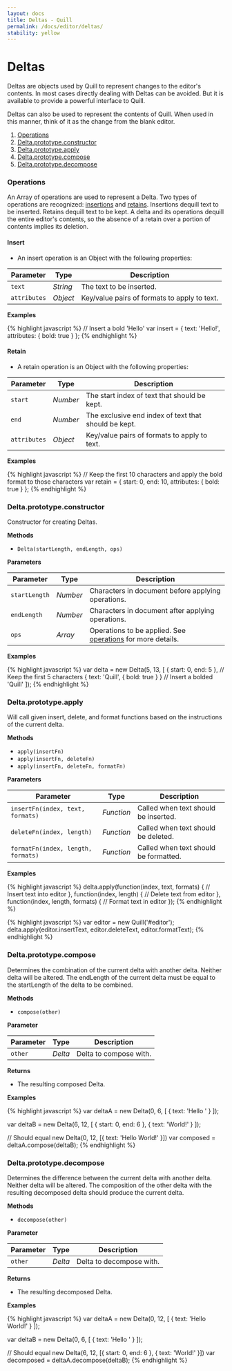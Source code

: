 ```yaml
---
layout: docs
title: Deltas - Quill
permalink: /docs/editor/deltas/
stability: yellow
---
```


# Deltas

Deltas are objects used by Quill to represent changes to the editor's contents. In most cases directly dealing with Deltas can be avoided. But it is available to provide a powerful interface to Quill.

Deltas can also be used to represent the contents of Quill. When used in this manner, think of it as the change from the blank editor.

1. [Operations](#operations)
1. [Delta.prototype.constructor](#deltaprototypeconstructor)
1. [Delta.prototype.apply](#deltaprototypeapply)
1. [Delta.prototype.compose](#deltaprototypecompose)
1. [Delta.prototype.decompose](#deltaprototypedecompose)

### Operations

An Array of operations are used to represent a Delta. Two types of operations are recognized: [insertions](#insert) and [retains](#retain). Insertions dequill text to be inserted. Retains dequill text to be kept. A delta and its operations dequill the entire editor's contents, so the absence of a retain over a portion of contents implies its deletion.

#### Insert

- An insert operation is an Object with the following properties:

| Parameter    | Type     | Description
|--------------|----------|------------
| `text`       | _String_ | The text to be inserted.
| `attributes` | _Object_ | Key/value pairs of formats to apply to text.

**Examples**

{% highlight javascript %}
// Insert a bold 'Hello'
var insert = {
  text: 'Hello!',
  attributes: { bold: true }
};
{% endhighlight %}

#### Retain

- A retain operation is an Object with the following properties:

| Parameter    | Type     | Description
|--------------|----------|------------
| `start`      | _Number_ | The start index of text that should be kept.
| `end`        | _Number_ | The exclusive end index of text that should be kept.
| `attributes` | _Object_ | Key/value pairs of formats to apply to text.

**Examples**

{% highlight javascript %}
// Keep the first 10 characters and apply the bold format to those characters
var retain = {
  start: 0,
  end: 10,
  attributes: { bold: true }
};
{% endhighlight %}

### Delta.prototype.constructor

Constructor for creating Deltas.

**Methods**

- `Delta(startLength, endLength, ops)`

**Parameters**

| Parameter     | Type     | Description
|---------------|----------|------------
| `startLength` | _Number_ | Characters in document before applying operations.
| `endLength`   | _Number_ | Characters in document after applying operations.
| `ops`         | _Array_  | Operations to be applied. See [operations](#operations) for more details.

**Examples**

{% highlight javascript %}
var delta = new Delta(5, 13, [
  { start: 0, end: 5 },                 // Keep the first 5 characters
  { text: 'Quill', { bold: true } }     // Insert a bolded 'Quill'
]);
{% endhighlight %}

### Delta.prototype.apply

Will call given insert, delete, and format functions based on the instructions of the current delta.

**Methods**

- `apply(insertFn)`
- `apply(insertFn, deleteFn)`
- `apply(insertFn, deleteFn, formatFn)`

**Parameters**

| Parameter                          | Type       | Description
|------------------------------------|------------|------------
| `insertFn(index, text, formats)`   | _Function_ | Called when text should be inserted.
| `deleteFn(index, length)`          | _Function_ | Called when text should be deleted.
| `formatFn(index, length, formats)` | _Function_ | Called when text should be formatted.

**Examples**

{% highlight javascript %}
delta.apply(function(index, text, formats) {
  // Insert text into editor
}, function(index, length) {
  // Delete text from editor
}, function(index, length, formats) {
  // Format text in editor
});
{% endhighlight %}

{% highlight javascript %}
var editor = new Quill('#editor');
delta.apply(editor.insertText, editor.deleteText, editor.formatText);
{% endhighlight %}

### Delta.prototype.compose

Determines the combination of the current delta with another delta. Neither delta will be altered. The endLength of the current delta must be equal to the startLength of the delta to be combined.

**Methods**

- `compose(other)`

**Parameter**

| Parameter | Type    | Description
|-----------|---------|------------
| `other`   | _Delta_ | Delta to compose with.

**Returns**

- The resulting composed Delta.

**Examples**

{% highlight javascript %}
var deltaA = new Delta(0, 6, [
  { text: 'Hello ' }
]);

var deltaB = new Delta(6, 12, [
  { start: 0, end: 6 },
  { text: 'World!' }
]);

// Should equal new Delta(0, 12, [{ text: 'Hello World!' }])
var composed = deltaA.compose(deltaB);
{% endhighlight %}

### Delta.prototype.decompose

Determines the difference between the current delta with another delta. Neither delta will be altered. The composition of the other delta with the resulting decomposed delta should produce the current delta.

**Methods**

- `decompose(other)`

**Parameter**

| Parameter | Type    | Description
|-----------|---------|------------
| `other`   | _Delta_ | Delta to decompose with.

**Returns**

- The resulting decomposed Delta.

**Examples**

{% highlight javascript %}
var deltaA = new Delta(0, 12, [
  { text: 'Hello World!' }
]);

var deltaB = new Delta(0, 6, [
  { text: 'Hello ' }
]);

// Should equal new Delta(6, 12, [{ start: 0, end: 6 }, { text: 'World!' }])
var decomposed = deltaA.decompose(deltaB);
{% endhighlight %}
